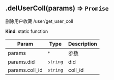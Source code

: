 <a name="module_miot/service/smarthome.delUserColl"></a>

## .delUserColl(params) ⇒ <code>Promise</code>
删除用户收藏
/user/get_user_coll

**Kind**: static function  

| Param | Type | Description |
| --- | --- | --- |
| params | <code>\*</code> | 参数 |
| params.did | <code>string</code> | did |
| params.coll_id | <code>string</code> | coll_id |

